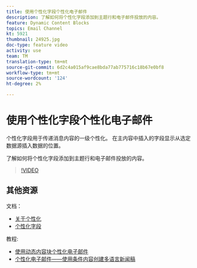 ```yaml
---
title: 使用个性化字段个性化电子邮件
description: 了解如何将个性化字段添加到主题行和电子邮件投放的内容。
feature: Dynamic Content Blocks
topics: Email Channel
kt: 5921
thumbnail: 24925.jpg
doc-type: feature video
activity: use
team: TM
translation-type: tm+mt
source-git-commit: 6d2c4a015af9cae8bda77ab775716c18b67e0bf8
workflow-type: tm+mt
source-wordcount: '124'
ht-degree: 2%

---
```



# 使用个性化字段个性化电子邮件

个性化字段用于传递消息内容的一级个性化。 在主内容中插入的字段显示从选定数据源插入数据的位置。

了解如何将个性化字段添加到主题行和电子邮件投放的内容。

>[!VIDEO](https://video.tv.adobe.com/v/24925?quality=12)

## 其他资源

文档：

* [关于个性化](https://docs.adobe.com/content/help/en/campaign-classic/using/sending-messages/personalizing-deliveries/about-personalization.html)
* [个性化字段](https://docs.adobe.com/content/help/en/campaign-classic/using/sending-messages/personalizing-deliveries/personalization-fields.html)

教程:

* [使用动态内容块个性化电子邮件](/help/acc/sending-messages/email-channel/personalization-with-dynamic-content-blocks.md)
* [个性化电子邮件——使用条件内容创建多语言新闻稿](/help/acc/sending-messages/email-channel/personalizing-emails-create-a-multi-lingual-newsletter-using-conditional-content.md)
